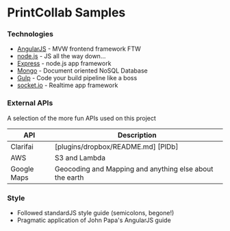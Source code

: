 # PrintCollab Samples

### Technologies

* [AngularJS](http://angularjs.org) - MVW frontend framework FTW
* [node.js](http://nodejs.org) - JS all the way down...
* [Express](http://expressjs.org) - node.js app framework
* [Mongo](http://mongodb.com) - Document oriented NoSQL Database
* [Gulp](http://gulpjs.com) - Code your build pipeline like a boss
* [socket.io](http://socket.io) - Realtime app framework

### External APIs

A selection of the more fun APIs used on this project

| API | Description |
| ------ | ------ |
| Clarifai | [plugins/dropbox/README.md] [PlDb] |
| AWS | S3 and Lambda |
| Google Maps | Geocoding and Mapping and anything else about the earth |

### Style

- Followed standardJS style guide (semicolons, begone!)
- Pragmatic application of John Papa's AngularJS guide



  
